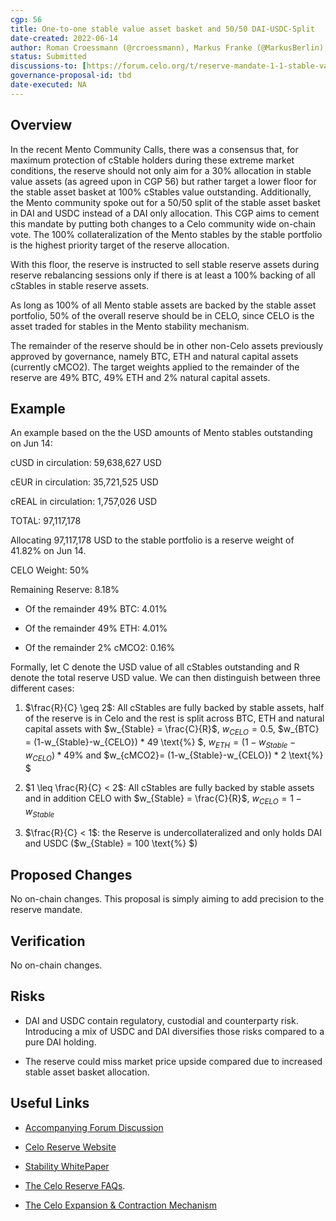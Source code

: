 ```yaml
---
cgp: 56
title: One-to-one stable value asset basket and 50/50 DAI-USDC-Split
date-created: 2022-06-14
author: Roman Croessmann (@rcroessmann), Markus Franke (@MarkusBerlin), Slobodan Sudaric (@sudarics)
status: Submitted
discussions-to: [https://forum.celo.org/t/reserve-mandate-1-1-stable-value-asset-basket/3663](https://forum.celo.org/t/reserve-mandate-1-1-stable-value-asset-basket/3663)
governance-proposal-id: tbd
date-executed: NA
---
```


## Overview

In the recent Mento Community Calls, there was a consensus that, for maximum protection of cStable holders during these extreme market conditions, the reserve should not only aim for a 30\% allocation in stable value assets (as agreed upon in CGP 56) but rather target a lower floor for the stable asset basket at 100\% cStables value outstanding. Additionally, the Mento community spoke out for a 50/50 split of the stable asset basket in DAI and USDC instead of a DAI only allocation. This CGP aims to cement this mandate by putting both changes to a Celo community wide on-chain vote. The 100% collateralization of the Mento stables by the stable portfolio is the highest priority target of the reserve allocation.

With this floor, the reserve is instructed to sell stable reserve assets during reserve rebalancing sessions only if there is at least a 100% backing of all cStables in stable reserve assets.

As long as 100% of all Mento stable assets are backed by the stable asset portfolio, 50% of the overall reserve should be in CELO, since CELO is the asset traded for stables in the Mento stability mechanism.

The remainder of the reserve should be in other non-Celo assets previously approved by governance, namely BTC, ETH and natural capital assets (currently cMCO2). The target weights applied to the remainder of the reserve are 49% BTC, 49% ETH and 2% natural capital assets.


## Example

An example based on the the USD amounts of Mento stables outstanding on Jun 14:

cUSD in circulation: 59,638,627 USD

cEUR in circulation: 35,721,525 USD

cREAL in circulation: 1,757,026 USD

TOTAL: 97,117,178



Allocating 97,117,178 USD to the stable portfolio is a reserve weight of 41.82% on Jun 14.

CELO Weight: 50%

Remaining Reserve: 8.18%

-   Of the remainder 49% BTC: 4.01%
    
-   Of the remainder 49% ETH: 4.01%
    
-   Of the remainder 2% cMCO2: 0.16%
    

Formally, let C denote the USD value of all cStables outstanding and R denote the total reserve USD value. We can then distinguish between three different cases:

1.  $\frac{R}{C} \geq 2$: All cStables are fully backed by stable assets, half of the reserve is in Celo and the rest is split across BTC, ETH and natural capital assets with $w_{Stable} = \frac{C}{R}$, $w_{CELO} = 0.5$, $w_{BTC} = (1-w_{Stable}-w_{CELO}) * 49 \text{\%} $, $w_{ETH} = (1-w_{Stable}-w_{CELO}) * 49 \text{\%}$ and $w_{cMCO2}= (1-w_{Stable}-w_{CELO}) * 2 \text{\%} $
    
2.  $1 \leq \frac{R}{C} < 2$: All cStables are fully backed by stable assets and in addition CELO with $w_{Stable} = \frac{C}{R}$, $w_{CELO} = 1 - w_{Stable}$
    
3.  $\frac{R}{C} < 1$: the Reserve is undercollateralized and only holds DAI and USDC ($w_{Stable} = 100 \text{\%} $)
    
## Proposed Changes

No on-chain changes. This proposal is simply aiming to add precision to the reserve mandate.

  
## Verification

No on-chain changes.


## Risks

- DAI and USDC contain regulatory, custodial and counterparty risk. Introducing a mix of USDC and DAI diversifies those risks compared to a pure DAI holding.

- The reserve could miss market price upside compared due to increased stable asset basket allocation.
  

## Useful Links

* [Accompanying Forum Discussion]([https://forum.celo.org/t/reserve-mandate-1-1-stable-value-asset-basket/3663](https://forum.celo.org/t/reserve-mandate-1-1-stable-value-asset-basket/3663))

* [Celo Reserve Website]([https://celoreserve.org/](https://celoreserve.org/))

* [Stability WhitePaper]([https://celo.org/papers/Celo_Stability_Analysis.pdf](https://celo.org/papers/Celo_Stability_Analysis.pdf))

* [The Celo Reserve FAQs]([https://medium.com/celoorg/the-celo-reserve-faqs-f3f7cbb1991f](https://medium.com/celoorg/the-celo-reserve-faqs-f3f7cbb1991f)).

* [The Celo Expansion & Contraction Mechanism]([https://medium.com/celoorg/zooming-in-on-the-celo-expansion-contraction-mechanism-446ca7abe4f](https://medium.com/celoorg/zooming-in-on-the-celo-expansion-contraction-mechanism-446ca7abe4f))